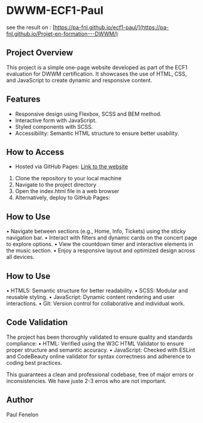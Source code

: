 # DWWM-ECF1-Paul

see the result on : [https://pa-fnl.github.io/ecf1-paul/](https://pa-fnl.github.io/Projet-en-formation---DWWM/)

## Project Overview

This project is a simple one-page website developed as part of the ECF1 evaluation for DWWM certification. It showcases the use of HTML, CSS, and JavaScript to create dynamic and responsive content.

## Features

- Responsive design using Flexbox, SCSS and BEM method.
- Interactive form with JavaScript.
- Styled components with SCSS.
- Accessibility: Semantic HTML structure to ensure better usability.

## How to Access

- Hosted via GitHub Pages: [Link to the website](https://your-github-username.github.io/DWWM-ECF1-Paul/)

1. Clone the repository to your local machine
2. Navigate to the project directory
3. Open the index.html file in a web browser
4. Alternatively, deploy to GitHub Pages:

## How to Use

• Navigate between sections (e.g., Home, Info, Tickets) using the sticky navigation bar.
• Interact with filters and dynamic cards on the concert page to explore options.
• View the countdown timer and interactive elements in the music section.
• Enjoy a responsive layout and optimized design across all devices.

## How to Use

• HTML5: Semantic structure for better readability.
• SCSS: Modular and reusable styling.
• JavaScript: Dynamic content rendering and user interactions.
• Git: Version control for collaborative and individual work.

## Code Validation

The project has been thoroughly validated to ensure quality and standards compliance:
• HTML: Verified using the W3C HTML Validator to ensure proper structure and semantic accuracy.
• JavaScript: Checked with ESLint and CodeBeauty online validator for syntax correctness and adherence to coding best practices.

This guarantees a clean and professional codebase, free of major errors or inconsistencies. We have juste 2-3 erros who are not important.

## Author

Paul Fenelon
